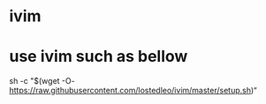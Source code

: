 # ivim
# use ivim such as bellow
sh -c "$(wget -O- https://raw.githubusercontent.com/lostedleo/ivim/master/setup.sh)“
